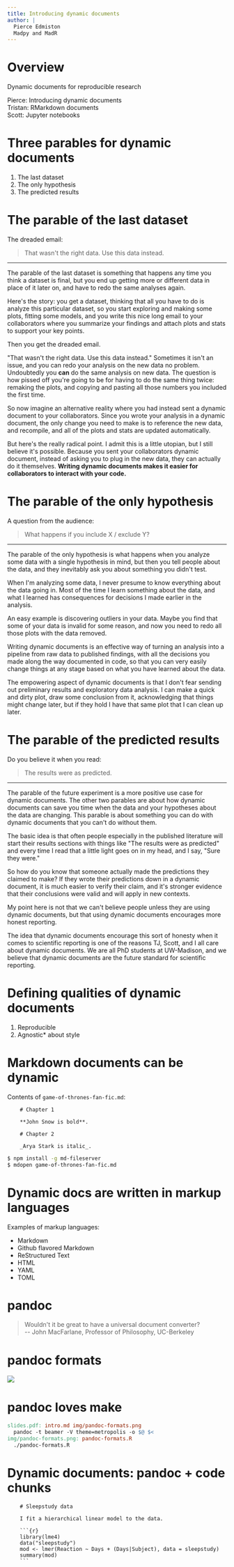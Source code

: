 ```yaml
---
title: Introducing dynamic documents
author: |
  Pierce Edmiston
  Madpy and MadR  
---
```


# Overview

Dynamic documents for reproducible research

Pierce: Introducing dynamic documents  
Tristan: RMarkdown documents  
Scott: Jupyter notebooks  

# Three parables for dynamic documents

1. The last dataset
2. The only hypothesis
3. The predicted results

# The parable of the last dataset

The dreaded email:  
> That wasn't the right data. Use this data instead.

---
The parable of the last dataset is something that happens any time you
think a dataset is final, but you end up getting more or different data in
place of it later on, and have to redo the same analyses again.

Here's the story: you get a dataset, thinking that all you have to do is
analyze this particular dataset, so you start exploring and making some plots,
fitting some models, and you write this nice long email to your collaborators
where you summarize your findings and attach plots and stats to support your
key points.

Then you get the dreaded email.

"That wasn't the right data. Use this data instead." Sometimes it isn't an
issue, and you can redo your analysis on the new data no problem. Undoubtedly
you **can** do the same analysis on new data. The question is how pissed off
you're going to be for having to do the same thing twice: remaking the plots,
and copying and pasting all those numbers you included the first time.

So now imagine an alternative reality where you had instead sent a dynamic
document to your collaborators. Since you wrote your analysis in a dynamic
document, the only change you need to make is to reference the new data, and
recompile, and all of the plots and stats are updated automatically.

But here's the really radical point. I admit this is a little utopian, but
I still believe it's possible. Because you sent your collaborators dynamic
document, instead of asking you to plug in the new data, they can actually do
it themselves. **Writing dynamic documents makes it easier for collaborators to
interact with your code.**


# The parable of the only hypothesis

A question from the audience:  
> What happens if you include X / exclude Y?  

---
The parable of the only hypothesis is what happens when you analyze some
data with a single hypothesis in mind, but then you tell people about the data,
and they inevitably ask you about something you didn't test.

When I'm analyzing some data, I never presume to know everything about the data
going in. Most of the time I learn something about the data, and what I learned
has consequences for decisions I made earlier in the analysis.

An easy example is discovering outliers in your data. Maybe you find that some
of your data is invalid for some reason, and now you need to redo all those
plots with the data removed.

Writing dynamic documents is an effective way of turning an analysis into
a pipeline from raw data to published findings, with all the decisions you made
along the way documented in code, so that you can very easily change things at
any stage based on what you have learned about the data.

The empowering aspect of dynamic documents is that I don't fear sending out
preliminary results and exploratory data analysis. I can make a quick and dirty
plot, draw some conclusion from it, acknowledging that things might change
later, but if they hold I have that same plot that I can clean up later.


# The parable of the predicted results

Do you believe it when you read:  
> The results were as predicted.

---
The parable of the future experiment is a more positive use case for
dynamic documents. The other two parables are about how dynamic documents can
save you time when the data and your hypotheses about the data are changing.
This parable is about something you can do with dynamic documents that you
can't do without them.

The basic idea is that often people especially in the published literature will
start their results sections with things like "The results were as predicted"
and every time I read that a little light goes on in my head, and I say, "Sure
they were."

So how do you know that someone actually made the predictions they claimed to
make? If they wrote their predictions down in a dynamic document, it is much
easier to verify their claim, and it's stronger evidence that their conclusions
were valid and will apply in new contexts.

My point here is not that we can't believe people unless they are using
dynamic documents, but that using dynamic documents encourages more honest
reporting.

The idea that dynamic documents encourage this sort of honesty when it comes
to scientific reporting is one of the reasons TJ, Scott, and I all care
about dynamic documents. We are all PhD students at UW-Madison, and
we believe that dynamic documents are the future standard for scientific
reporting.


# Defining qualities of dynamic documents

1. Reproducible
2. Agnostic* about style

# Markdown documents can be dynamic

Contents of `game-of-thrones-fan-fic.md`:

```
    # Chapter 1

    **John Snow is bold**.

    # Chapter 2

    _Arya Stark is italic_.
```

```bash
$ npm install -g md-fileserver
$ mdopen game-of-thrones-fan-fic.md
```

# Dynamic docs are written in markup languages

Examples of markup languages:

- Markdown
- Github flavored Markdown
- ReStructured Text
- HTML
- YAML
- TOML

# pandoc

> Wouldn't it be great to have a universal document converter?  
-- John MacFarlane, Professor of Philosophy, UC-Berkeley

# pandoc formats

![](img/pandoc-formats.png)

# pandoc loves make

```Makefile
slides.pdf: intro.md img/pandoc-formats.png
  pandoc -t beamer -V theme=metropolis -o $@ $<
img/pandoc-formats.png: pandoc-formats.R
  ./pandoc-formats.R
```

# Dynamic documents: pandoc + code chunks

```
    # Sleepstudy data

    I fit a hierarchical linear model to the data.

    ```{r}
    library(lme4)
    data("sleepstudy")
    mod <- lmer(Reaction ~ Days + (Days|Subject), data = sleepstudy)
    summary(mod)
    ```

```
